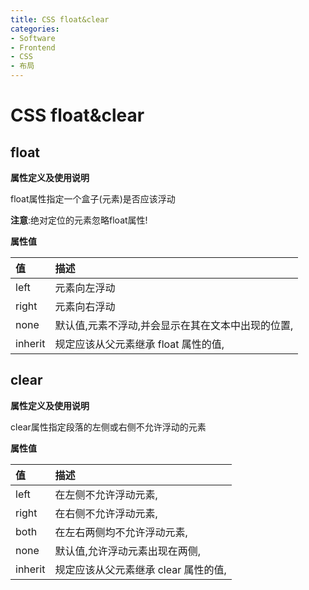 ```yaml
---
title: CSS float&clear
categories:
- Software
- Frontend
- CSS
- 布局
---
```

# CSS float&clear

## float

**属性定义及使用说明**

float属性指定一个盒子(元素)是否应该浮动

**注意**:绝对定位的元素忽略float属性!

**属性值**

| 值      | 描述                                              |
| :------ | :------------------------------------------------ |
| left    | 元素向左浮动                                      |
| right   | 元素向右浮动                                      |
| none    | 默认值,元素不浮动,并会显示在其在文本中出现的位置, |
| inherit | 规定应该从父元素继承 float 属性的值,              |

## clear

**属性定义及使用说明**

clear属性指定段落的左侧或右侧不允许浮动的元素

**属性值**

| 值      | 描述                                  |
| :------ | :------------------------------------ |
| left    | 在左侧不允许浮动元素,                |
| right   | 在右侧不允许浮动元素,                |
| both    | 在左右两侧均不允许浮动元素,          |
| none    | 默认值,允许浮动元素出现在两侧,      |
| inherit | 规定应该从父元素继承 clear 属性的值, |